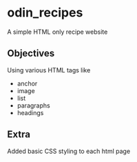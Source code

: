 # odin_recipes
A simple HTML only recipe website
## Objectives
Using various HTML tags like
- anchor
- image
- list 
- paragraphs 
- headings
## Extra
Added basic CSS styling to each html page
